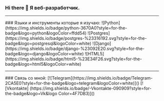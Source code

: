 ### Hi there 👋 Я веб-разработчик.
<hr>
### Языки и инструменты которые я изучаю:
![Python](https://img.shields.io/badge/python-3670A0?style=for-the-badge&logo=python&logoColor=ffdd54)
![Postgres](https://img.shields.io/badge/postgres-%23316192.svg?style=for-the-badge&logo=postgresql&logoColor=white)
![Django](https://img.shields.io/badge/django-%23092E20.svg?style=for-the-badge&logo=django&logoColor=white)
![HTML5](https://img.shields.io/badge/html5-%23E34F26.svg?style=for-the-badge&logo=html5&logoColor=white)
<hr>
### Связь со мной:
[![Telegram](https://img.shields.io/badge/Telegram-2CA5E0?style=for-the-badge&logo=telegram&logoColor=white)]()
[![Vkontakte] (https://img.shields.io/badge/-Vkontakte-090909?style=for-the-badge&logo=Vk&logo Color=4F7DB3)]()
